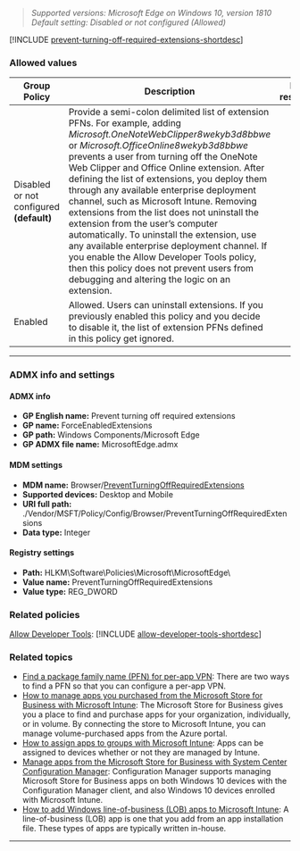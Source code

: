 <!-- ## Prevent turning off required extensions -->
>*Supported versions: Microsoft Edge on Windows 10, version 1810*<br>
>*Default setting:  Disabled or not configured (Allowed)*

[!INCLUDE [prevent-turning-off-required-extensions-shortdesc](../shortdesc/prevent-turning-off-required-extensions-shortdesc.md)]

### Allowed values

|Group Policy  |Description |Most restricted |
|---|---|:---:|
|Disabled or not configured<br>**(default)** |Provide a semi-colon delimited list of extension PFNs. For example, adding _Microsoft.OneNoteWebClipper8wekyb3d8bbwe_ or _Microsoft.OfficeOnline8wekyb3d8bbwe_ prevents a user from turning off the OneNote Web Clipper and Office Online extension. After defining the list of extensions, you deploy them through any available enterprise deployment channel, such as Microsoft Intune. Removing extensions from the list does not uninstall the extension from the user’s computer automatically. To uninstall the extension, use any available enterprise deployment channel. If you enable the Allow Developer Tools policy, then this policy does not prevent users from debugging and altering the logic on an extension. | |
|Enabled |Allowed. Users can uninstall extensions. If you previously enabled this policy and you decide to disable it, the list of extension PFNs defined in this policy get ignored.  | |
---

### ADMX info and settings
#### ADMX info
- **GP English name:** Prevent turning off required extensions
- **GP name:** ForceEnabledExtensions
- **GP path:** Windows Components/Microsoft Edge
- **GP ADMX file name:** MicrosoftEdge.admx

#### MDM settings
- **MDM name:** Browser/[PreventTurningOffRequiredExtensions](../new-policies.md#prevent-turning-off-required-extensions)
- **Supported devices:** Desktop and Mobile
- **URI full path:** ./Vendor/MSFT/Policy/Config/Browser/PreventTurningOffRequiredExtensions 
- **Data type:** Integer

#### Registry settings
- **Path:** HLKM\Software\Policies\Microsoft\MicrosoftEdge\ 
- **Value name:** PreventTurningOffRequiredExtensions
- **Value type:** REG_DWORD

### Related policies
[Allow Developer Tools](../available-policies.md#allow-developer-tools): [!INCLUDE [allow-developer-tools-shortdesc](../shortdesc/allow-developer-tools-shortdesc.md)]


### Related topics

- [Find a package family name (PFN) for per-app VPN](https://docs.microsoft.com/en-us/sccm/protect/deploy-use/find-a-pfn-for-per-app-vpn): There are two ways to find a PFN so that you can configure a per-app VPN.
- [How to manage apps you purchased from the Microsoft Store for Business with Microsoft Intune](https://docs.microsoft.com/en-us/intune/windows-store-for-business): The Microsoft Store for Business gives you a place to find and purchase apps for your organization, individually, or in volume. By connecting the store to Microsoft Intune, you can manage volume-purchased apps from the Azure portal. 
- [How to assign apps to groups with Microsoft Intune](https://docs.microsoft.com/en-us/intune/apps-deploy): Apps can be assigned to devices whether or not they are managed by Intune. 
- [Manage apps from the Microsoft Store for Business with System Center Configuration Manager](https://docs.microsoft.com/en-us/sccm/apps/deploy-use/manage-apps-from-the-windows-store-for-business): Configuration Manager supports managing Microsoft Store for Business apps on both Windows 10 devices with the Configuration Manager client, and also Windows 10 devices enrolled with Microsoft Intune. 
- [How to add Windows line-of-business (LOB) apps to Microsoft Intune](https://docs.microsoft.com/en-us/intune/lob-apps-windows): A line-of-business (LOB) app is one that you add from an app installation file. These types of apps are typically written in-house. 

<hr>